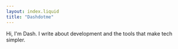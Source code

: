 ```yaml
---
layout: index.liquid
title: "Dashdotme"
---
```


Hi, I'm Dash. I write about development and the tools that make tech simpler.

